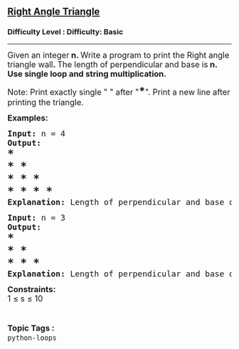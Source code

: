 <h2><a href="https://www.geeksforgeeks.org/problems/right-angle-triangle--113338/1?page=2&difficulty=Basic&status=unsolved,attempted&sortBy=accuracy">Right Angle Triangle</a></h2><h3>Difficulty Level : Difficulty: Basic</h3><hr><div class="problems_problem_content__Xm_eO"><p><span style="font-size: 18px;">Given an integer<strong> n</strong><strong>. </strong>Write a program to print the Right angle triangle wall<strong>. </strong>The length&nbsp;of&nbsp;perpendicular and base&nbsp;is<strong> n.&nbsp; Use single loop and string multiplication.</strong></span></p>
<p><span style="font-size: 18px;">Note: Print exactly single " " after "<span style="font-size: 18pt;"><strong>*</strong></span>". Print a new line after printing the triangle.</span></p>
<p><span style="font-size: 18px;"><strong>Examples:</strong></span></p>
<pre><span style="font-size: 18px;"><strong>Input: </strong>n = 4
<strong>Output:
<span style="font-size: 18pt;">* </span></strong><br><span style="font-size: 18pt;"><strong>* * </strong></span><br><span style="font-size: 18pt;"><strong>* * * </strong></span><br><span style="font-size: 18pt;"><strong>* * * * </strong></span><br></span><span style="font-size: 18px;"><strong>Explanation: </strong>Length of perpendicular and base of triangle is 4 .</span></pre>
<pre><span style="font-size: 18px;"><strong>Input: </strong>n = 3
<strong>Output:
<span style="font-size: 18pt;">* </span></strong><br><span style="font-size: 18pt;"><strong>* * </strong></span><br><span style="font-size: 18pt;"><strong>* * * </strong></span><br></span><span style="font-size: 18px;"><strong>Explanation: </strong>Length of perpendicular and base of triangle is 3 .</span></pre>
<p><span style="font-size: 18px;"><strong>Constraints:</strong><br>1 ≤ s ≤ 10</span></p></div><br><p><span style=font-size:18px><strong>Topic Tags : </strong><br><code>python-loops</code>&nbsp;